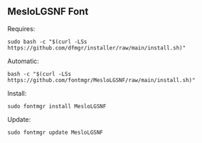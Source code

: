 ## MesloLGSNF Font  
  
Requires:  

```shell
sudo bash -c "$(curl -LSs https://github.com/dfmgr/installer/raw/main/install.sh)"
```

Automatic:

```shell
bash -c "$(curl -LSs https://github.com/fontmgr/MesloLGSNF/raw/main/install.sh)"
```

Install:

```shell
sudo fontmgr install MesloLGSNF
```

Update:

```shell
sudo fontmgr update MesloLGSNF
```
